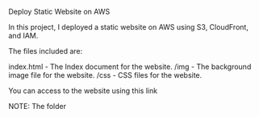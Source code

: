 Deploy Static Website on AWS

In this project, I deployed a static website on AWS using S3, CloudFront, and IAM.

The files included are: 

index.html - The Index document for the website.
/img - The background image file for the website.
/css - CSS files for the website.

You can access to the website using this link 

NOTE: The folder 